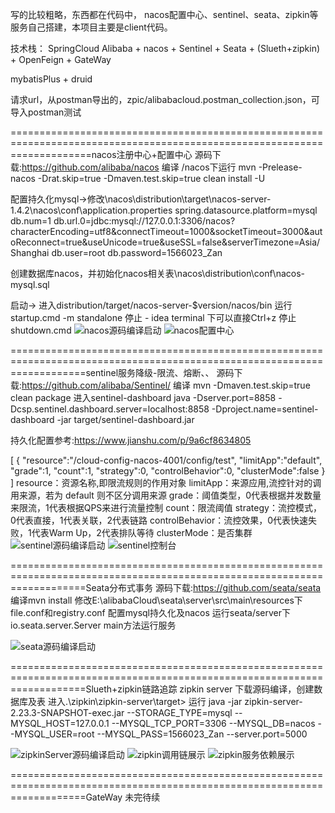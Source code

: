 写的比较粗略，东西都在代码中，
nacos配置中心、sentinel、seata、zipkin等服务自己搭建，本项目主要是client代码。

技术栈：
SpringCloud Alibaba + nacos + Sentinel + Seata + (Slueth+zipkin) + OpenFeign + GateWay

mybatisPlus + druid 

请求url，从postman导出的，zpic/alibabacloud.postman_collection.json，可导入postman测试

==========================================================================================================================nacos注册中心+配置中心
源码下载:https://github.com/alibaba/nacos
编译
/nacos下运行
mvn -Prelease-nacos -Drat.skip=true -Dmaven.test.skip=true clean install -U

配置持久化mysql->修改\nacos\distribution\target\nacos-server-1.4.2\nacos\conf\application.properties
spring.datasource.platform=mysql
db.num=1
db.url.0=jdbc:mysql://127.0.0.1:3306/nacos?characterEncoding=utf8&connectTimeout=1000&socketTimeout=3000&autoReconnect=true&useUnicode=true&useSSL=false&serverTimezone=Asia/Shanghai
db.user=root
db.password=1566023_Zan

创建数据库nacos，并初始化nacos相关表\nacos\distribution\conf\nacos-mysql.sql


启动->
进入distribution/target/nacos-server-$version/nacos/bin
运行
startup.cmd -m standalone
停止 -  idea terminal 下可以直接Ctrl+z 停止
shutdown.cmd
![nacos源码编译启动](zpic/nocos-resource-build-start.png "nacos源码编译启动")
![nacos配置中心](zpic/nacos-config-register-center.png "nacos配置中心")

=========================================================================================================================sentinel服务降级-限流、熔断、、
源码下载:https://github.com/alibaba/Sentinel/
编译
mvn -Dmaven.test.skip=true clean package
进入sentinel-dashboard
java -Dserver.port=8858 -Dcsp.sentinel.dashboard.server=localhost:8858 -Dproject.name=sentinel-dashboard -jar target/sentinel-dashboard.jar

持久化配置参考:https://www.jianshu.com/p/9a6cf8634805

[
    {
        "resource":"/cloud-config-nacos-4001/config/test",
        "limitApp":"default",
        "grade":1,
        "count":1,
        "strategy":0,
        "controlBehavior":0,
        "clusterMode":false
    }
]
resource：资源名称,即限流规则的作用对象
limitApp：来源应用,流控针对的调用来源，若为 default 则不区分调用来源
grade：阈值类型，0代表根据并发数量来限流，1代表根据QPS来进行流量控制
count：限流阈值
strategy：流控模式，0代表直接，1代表关联，2代表链路
controlBehavior：流控效果，0代表快速失败，1代表Warm Up，2代表排队等待
clusterMode：是否集群
![sentinel源码编译启动](zpic/sentinel-resource-build-start.png "sentinel源码编译启动")
![sentinel控制台](zpic/sentinel-dashboard.png "sentinel控制台")


=========================================================================================================================Seata分布式事务
源码下载:https://github.com/seata/seata
编译mvn install
修改E:\alibabaCloud\seata\server\src\main\resources下file.conf和registry.conf 配置mysql持久化及nacos
运行seata/server下io.seata.server.Server
main方法运行服务

![seata源码编译启动](zpic/seata-resource-build-start.png "seata源码编译启动")



=========================================================================================================================Slueth+zipkin链路追踪
zipkin server
下载源码编译，创建数据库及表
进入.\zipkin\zipkin-server\target>
运行
java -jar zipkin-server-2.23.3-SNAPSHOT-exec.jar --STORAGE_TYPE=mysql --MYSQL_HOST=127.0.0.1 --MYSQL_TCP_PORT=3306 --MYSQL_DB=nacos --MYSQL_USER=root --MYSQL_PASS=1566023_Zan --server.port=5000

![zipkinServer源码编译启动](zpic/zipkinServer-resource-build-start.png "zipkinServer源码编译启动")
![zipkin调用链展示](zpic/zipkin-traces1.png "zipkin调用链展示")
![zipkin服务依赖展示](zpic/zipkin-dependency1.png "zipkin服务依赖展示")

=========================================================================================================================GateWay 未完待续